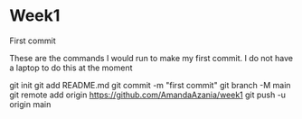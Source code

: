 # Week1

First commit 

These are the commands I would run to make my first commit. I do not have a laptop to do this at the moment 


git init
git add README.md
git commit -m "first commit"
git branch -M main
git remote add origin https://github.com/AmandaAzania/week1
git push -u origin main
